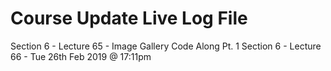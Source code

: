 # Course Update Live Log File
Section 6 - Lecture 65 - Image Gallery Code Along Pt. 1 
Section 6 - Lecture 66 - Tue 26th Feb 2019 @ 17:11pm
